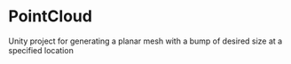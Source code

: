 # PointCloud
Unity project for generating a planar mesh with a bump of desired size at a specified location
